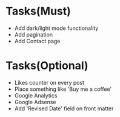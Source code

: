 # Tasks(Must)

- Add dark/light mode functionality
- Add pagination
- Add Contact page

# Tasks(Optional)

- Likes counter on every post
- Place something like 'Buy me a coffee'
- Google Analytics
- Google Adsense
- Add 'Revised Date' field on front matter
